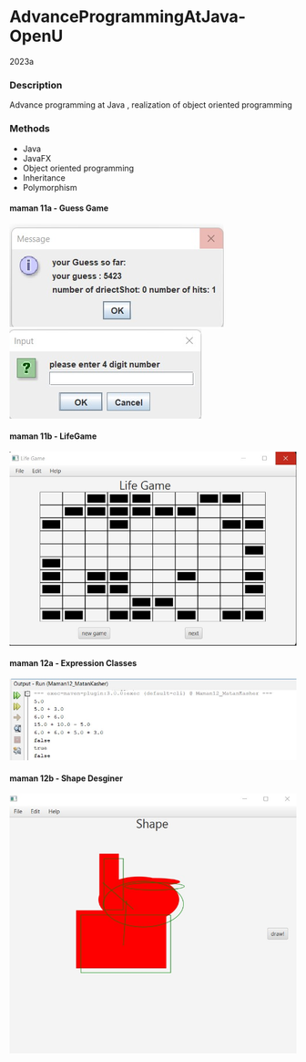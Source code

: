 # AdvanceProgrammingAtJava-OpenU
2023a
### Description
Advance programming at Java , realization of object oriented programming

### Methods
- Java
- JavaFX
- Object oriented programming
- Inheritance
- Polymorphism

#### maman 11a - Guess Game

<img src="/screenshots/maman11_1.1.jpg" alt="main page"/>
<img src="/screenshots/maman11_1.2.jpg" alt="main page"/>

#### maman 11b - LifeGame

<img src="/screenshots/maman11_2.jpg" alt="main page"/>

#### maman 12a - Expression Classes

<img src="/screenshots/maman12_1.jpg" alt="main page"/>

#### maman 12b - Shape Desginer

<img src="/screenshots/maman12_2.jpg" alt="main page"/>
